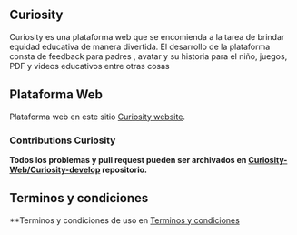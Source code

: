 ## Curiosity


Curiosity es una plataforma web  que se encomienda a la tarea de brindar equidad educativa de manera divertida. El desarrollo de la plataforma consta de feedback para padres , avatar y su historia para el niño, juegos, PDF y videos educativos entre otras cosas

## Plataforma Web

Plataforma web en este sitio [Curiosity website](https://curiosity.com.mx).

### Contributions Curiosity

**Todos los problemas y pull request pueden ser archivados en [Curiosity-Web/Curiosity-develop](https://github.com/Curiosity-Web/Curiosity-develop) repositorio.**

## Terminos y condiciones

**Terminos y condiciones de uso  en [Terminos y condiciones](https://curiosity.com.mx/terminos-y-condiciones)